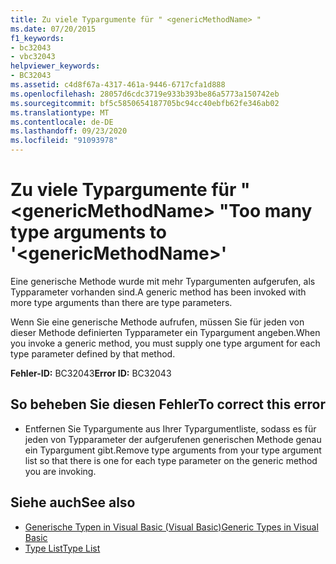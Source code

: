 ```yaml
---
title: Zu viele Typargumente für " <genericMethodName> "
ms.date: 07/20/2015
f1_keywords:
- bc32043
- vbc32043
helpviewer_keywords:
- BC32043
ms.assetid: c4d8f67a-4317-461a-9446-6717cfa1d888
ms.openlocfilehash: 28057d6cdc3719e933b393be86a5773a150742eb
ms.sourcegitcommit: bf5c5850654187705bc94cc40ebfb62fe346ab02
ms.translationtype: MT
ms.contentlocale: de-DE
ms.lasthandoff: 09/23/2020
ms.locfileid: "91093978"
---
```

# <a name="too-many-type-arguments-to-genericmethodname"></a><span data-ttu-id="28b9b-102">Zu viele Typargumente für " \<genericMethodName> "</span><span class="sxs-lookup"><span data-stu-id="28b9b-102">Too many type arguments to '\<genericMethodName>'</span></span>

<span data-ttu-id="28b9b-103">Eine generische Methode wurde mit mehr Typargumenten aufgerufen, als Typparameter vorhanden sind.</span><span class="sxs-lookup"><span data-stu-id="28b9b-103">A generic method has been invoked with more type arguments than there are type parameters.</span></span>  
  
 <span data-ttu-id="28b9b-104">Wenn Sie eine generische Methode aufrufen, müssen Sie für jeden von dieser Methode definierten Typparameter ein Typargument angeben.</span><span class="sxs-lookup"><span data-stu-id="28b9b-104">When you invoke a generic method, you must supply one type argument for each type parameter defined by that method.</span></span>  
  
 <span data-ttu-id="28b9b-105">**Fehler-ID:** BC32043</span><span class="sxs-lookup"><span data-stu-id="28b9b-105">**Error ID:** BC32043</span></span>  
  
## <a name="to-correct-this-error"></a><span data-ttu-id="28b9b-106">So beheben Sie diesen Fehler</span><span class="sxs-lookup"><span data-stu-id="28b9b-106">To correct this error</span></span>  
  
- <span data-ttu-id="28b9b-107">Entfernen Sie Typargumente aus Ihrer Typargumentliste, sodass es für jeden von Typparameter der aufgerufenen generischen Methode genau ein Typargument gibt.</span><span class="sxs-lookup"><span data-stu-id="28b9b-107">Remove type arguments from your type argument list so that there is one for each type parameter on the generic method you are invoking.</span></span>  
  
## <a name="see-also"></a><span data-ttu-id="28b9b-108">Siehe auch</span><span class="sxs-lookup"><span data-stu-id="28b9b-108">See also</span></span>

- [<span data-ttu-id="28b9b-109">Generische Typen in Visual Basic (Visual Basic)</span><span class="sxs-lookup"><span data-stu-id="28b9b-109">Generic Types in Visual Basic</span></span>](../programming-guide/language-features/data-types/generic-types.md)
- [<span data-ttu-id="28b9b-110">Type List</span><span class="sxs-lookup"><span data-stu-id="28b9b-110">Type List</span></span>](../language-reference/statements/type-list.md)
